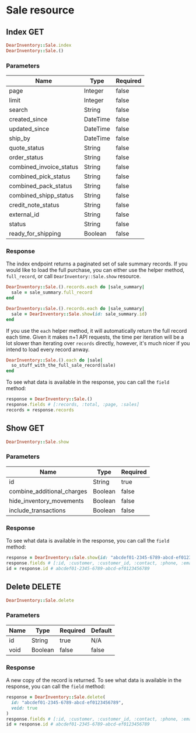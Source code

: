 # Sale resource

## Index GET

```ruby
DearInventory::Sale.index
DearInventory::Sale.()
```

### Parameters

| Name                    | Type     | Required |
| ----------------------- | -------- | -------- |
| page                    | Integer  | false    |
| limit                   | Integer  | false    |
| search                  | String   | false    |
| created_since           | DateTime | false    |
| updated_since           | DateTime | false    |
| ship_by                 | DateTime | false    |
| quote_status            | String   | false    |
| order_status            | String   | false    |
| combined_invoice_status | String   | false    |
| combined_pick_status    | String   | false    |
| combined_pack_status    | String   | false    |
| combined_shipp_status   | String   | false    |
| credit_note_status      | String   | false    |
| external_id             | String   | false    |
| status                  | String   | false    |
| ready_for_shipping      | Boolean  | false    |

### Response

The index endpoint returns a paginated set of sale summary records. If you would like to load the full purchase, you can either use the helper method, `full_record`, or call `DearInventory::Sale.show` resource.

```ruby
DearInventory::Sale.().records.each do |sale_summary|
  sale = sale_summary.full_record
end
```

```ruby
DearInventory::Sale.().records.each do |sale_summary|
  sale = DearInventory::Sale.show(id: sale_summary.id)
end
```

If you use the `each` helper method, it will automatically return the full record each time. Given it makes n+1 API requests, the time per iteration will be a lot slower than iterating over `records` directly, however, it's much nicer if you intend to load every record anway.

```ruby
DearInventory::Sale.().each do |sale|
  so_stuff_with_the_full_sale_record(sale)
end
```

To see what data is available in the response, you can call the `field` method:

```ruby
response = DearInventory::Sale.()
response.fields # [:records, :total, :page, :sales]
records = response.records
```



## Show GET

```ruby
DearInventory::Sale.show
```

### Parameters

| Name | Type | Required |
| --- | --- | --- |
| id | String | true |
| combine_additional_charges | Boolean | false |
| hide_inventory_movements | Boolean | false |
| include_transactions | Boolean | false |

### Response

To see what data is available in the response, you can call the `field` method:

```ruby
response = DearInventory::Sale.show(id: "abcdef01-2345-6789-abcd-ef0123456789")
response.fields # [:id, :customer, :customer_id, :contact, :phone, :email, :default_account, :skip_quote, :billing_address, :shipping_address, :base_currency, :customer_currency, :tax_rule, :tax_calculation, :terms, :price_tier, :ship_by, :location, :sale_order_date, :last_modified_on, :note, :customer_reference, :cogs_amount, :status, :combined_picking_status, :combined_packing_status, :combined_shipping_status, :fulfilment_status, :combined_invoice_status, :combined_payment_status, :combined_tracking_numbers, :carrier, :currency_rate, :sales_representative, :type, :source_channel, :external_id, :service_only, :quote, :order, :fulfilments, :invoices, :credit_notes, :manual_journals, :additional_attributes, :attachments, :inventory_movements, :transactions]
id = response.id # abcdef01-2345-6789-abcd-ef0123456789
```



## Delete DELETE

```ruby
DearInventory::Sale.delete
```

### Parameters

| Name | Type | Required | Default |
| --- | --- | --- | --- |
| id | String | true | N/A |
| void | Boolean | false | false |

### Response

A new copy of the record is returned. To see what data is available in the
response, you can call the `field` method:

```ruby
response = DearInventory::Sale.delete(
  id: "abcdef01-2345-6789-abcd-ef0123456789",
  void: true
)
response.fields # [:id, :customer, :customer_id, :contact, :phone, :email, :default_account, :skip_quote, :billing_address, :shipping_address, :base_currency, :customer_currency, :tax_rule, :tax_calculation, :terms, :price_tier, :ship_by, :location, :sale_order_date, :last_modified_on, :note, :customer_reference, :cogs_amount, :status, :combined_picking_status, :combined_packing_status, :combined_shipping_status, :fulfilment_status, :combined_invoice_status, :combined_payment_status, :combined_tracking_numbers, :carrier, :currency_rate, :sales_representative, :type, :source_channel, :external_id, :service_only, :quote, :order, :fulfilments, :invoices, :credit_notes, :manual_journals, :additional_attributes, :attachments, :inventory_movements, :transactions]
id = response.id # abcdef01-2345-6789-abcd-ef0123456789
```
